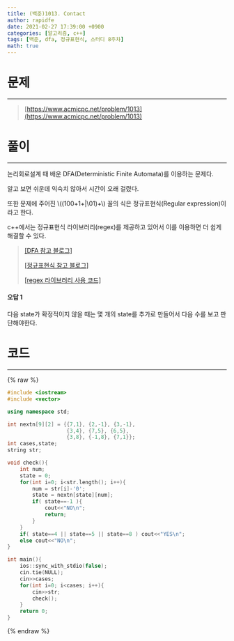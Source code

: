 ```yaml
---
title: (백준)1013. Contact
author: rapidfe
date: 2021-02-27 17:39:00 +0900
categories: [알고리즘, c++]
tags: [백준, dfa, 정규표현식, 스터디 8주차]
math: true
---
```


# **문제**

---

> [https://www.acmicpc.net/problem/1013](https://www.acmicpc.net/problem/1013)



# **풀이**

---

논리회로설계 때 배운 DFA(Deterministic Finite Automata)를 이용하는 문제다.

알고 보면 쉬운데 익숙치 않아서 시간이 오래 걸렸다.

또한 문제에 주어진 \\((100+1+\|\01)+\\) 꼴의 식은 정규표현식(Regular expression)이라고 한다.

c++에서는 정규표현식 라이브러리(regex)를 제공하고 있어서 이를 이용하면 더 쉽게 해결할 수 있다.
> [[DFA 참고 블로그]](https://talkingaboutme.tistory.com/entry/Study-NFA-DFA)
>
> [[정규표현식 참고 블로그]](https://hamait.tistory.com/342)
>
> [[regex 라이브러리 사용 코드]](https://hanbi97.tistory.com/196)

#### **오답 1**

다음 state가 확정적이지 않을 때는 몇 개의 state를 추가로 만들어서 다음 수를 보고 판단해야한다.



# **코드**

---
{% raw %}
```c++
#include <iostream>
#include <vector>

using namespace std;

int nextn[9][2] = {{7,1}, {2,-1}, {3,-1},
                   {3,4}, {7,5}, {6,5},
                   {3,8}, {-1,8}, {7,1}};
int cases,state;
string str;

void check(){
    int num;
    state = 0;
    for(int i=0; i<str.length(); i++){
        num = str[i]-'0';
        state = nextn[state][num];
        if( state==-1 ){
            cout<<"NO\n";
            return;
        }
    }
    if( state==4 || state==5 || state==8 ) cout<<"YES\n";
    else cout<<"NO\n";
}

int main(){
    ios::sync_with_stdio(false);
    cin.tie(NULL);
    cin>>cases;
    for(int i=0; i<cases; i++){
        cin>>str;
        check();
    }
    return 0;
}
```
{% endraw %}
